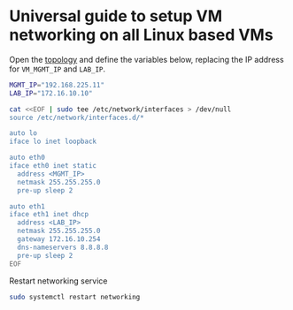 # Universal guide to setup VM networking on all Linux based VMs

Open the [topology](/resources/images/vagrant-lab-virtual-topology.svg) and define the variables below, replacing the IP address for `VM_MGMT_IP` and `LAB_IP`.

```bash
MGMT_IP="192.168.225.11"
LAB_IP="172.16.10.10"
```

```bash
cat <<EOF | sudo tee /etc/network/interfaces > /dev/null
source /etc/network/interfaces.d/*

auto lo
iface lo inet loopback

auto eth0
iface eth0 inet static
  address <MGMT_IP>
  netmask 255.255.255.0
  pre-up sleep 2

auto eth1
iface eth1 inet dhcp
  address <LAB_IP>
  netmask 255.255.255.0
  gateway 172.16.10.254
  dns-nameservers 8.8.8.8
  pre-up sleep 2
EOF
```

Restart networking service

```bash
sudo systemctl restart networking
```
